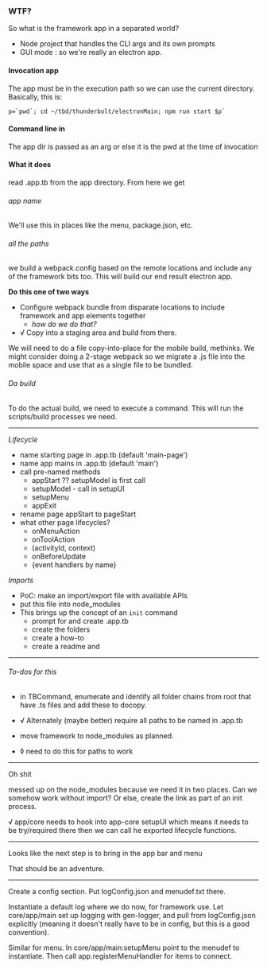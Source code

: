 
### WTF?
So what is the framework app in a separated world?

- Node project that handles the CLI args and its own prompts
- GUI mode : so we're really an electron app.

#### Invocation app
The app must be in the execution path so we can use the current directory.
Basically, this is:

    p=`pwd`; cd ~/tbd/thunderbolt/electronMain; npm run start $p`

#### Command line in
The app dir is passed as an arg or else it is the pwd at the 
time of invocation

#### What it does
read .app.tb from the app directory. From here we get
###### app name
We'll use this in places like the menu, package.json, etc.
  
###### all the paths
we build a webpack.config based on the remote locations
and include any of the framework bits too.
This will build our end result electron app.

__Do this one of two ways__<br/>
- Configure webpack bundle from disparate locations to include framework
and app elements together
  - _how do we do that?_
- √ Copy into a staging area and build from there.    

We will need to do a file copy-into-place for the mobile build, methinks.
We might consider doing a 2-stage webpack so we migrate a .js file into
the mobile space and use that as a single file to be bundled.

###### Da build
To do the actual build, we need to execute a command.  This will
run the scripts/build processes we need.

----
_Lifecycle_<br/>
- name starting page in .app.tb (default 'main-page')
- name app mains in .app.tb (default 'main')
- call pre-named methods
    - appStart ?? setupModel is first call
    - setupModel - call in setupUI
    - setupMenu
    - appExit
- rename page appStart to pageStart
- what other page lifecycles?
  - onMenuAction
  - onToolAction
  - (activityId, context)
  - onBeforeUpdate
  - {event handlers by name}

_Imports_<br/>
- PoC: make an import/export file with available APIs
- put this file into node_modules
- This brings up the concept of an `init` command
  - prompt for and create .app.tb
  - create the folders
  - create a how-to
  - create a readme and 

----
###### To-dos for this
- in TBCommand, enumerate and identify all folder chains
from root that have .ts files and add these to docopy.
- √ Alternately (maybe better) require all paths to be named 
in .app.tb

- move framework to node_modules as planned.
- ◊ need to do this for paths to work

---
Oh shit

messed up on the node_modules because we need it
in two places.  Can we somehow work without
import? Or else, create the link as part of an init
process.

√ app/core needs to hook into app-core setupUI
which means it needs to be try/required there
then we can call he exported lifecycle functions.

---
Looks like the next step is to bring in the app bar
and menu

That should be an adventure.

----
Create a config section.
Put logConfig.json and menudef.txt there.

Instantiate a default log where we do now, for framework use.
Let core/app/main set up logging with gen-logger, and
pull from logConfig.json explicitly (meaning it doesn't
really have to be in config, but this is a good convention).

Similar for menu.  In core/app/main:setupMenu point to the
menudef to instantiate.  Then call app.registerMenuHandler
for items to connect.


  
  